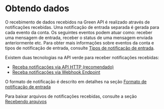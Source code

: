# Obtendo dados

O recebimento de dados recebidos na Green API é realizado através de notificações recebidas. Uma notificação de entrada separada é gerada para cada evento da conta. Os seguintes eventos podem atuar como: receber uma mensagem de entrada, receber o status de uma mensagem enviada anteriormente etc. Para obter mais informações sobre eventos da conta e tipos de notificação de entrada, consulte [Tipos de notificação de entrada](notifications-format/type-webhook.md).

Existem duas tecnologias na API verde para receber notificações recebidas:

- [Receba notificações via API HTTP (recomendado)](technology-http-api.md)
- [Receba notificações via Webhook Endpoint](technology-webhook-endpoint.md)

O formato de notificação é descrito em detalhes na seção [Formato de notificação de entrada](notifications-format/index.md)

Para baixar arquivos de notificações recebidas, consulte a seção [Recebendo arquivos](files/DownloadFile.md)